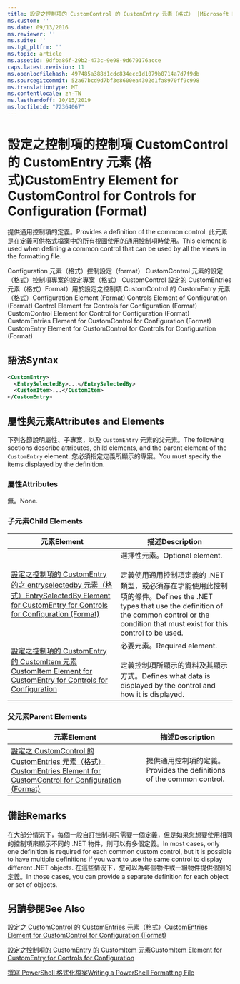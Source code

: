 ```yaml
---
title: 設定之控制項的 CustomControl 的 CustomEntry 元素（格式） |Microsoft Docs
ms.custom: ''
ms.date: 09/13/2016
ms.reviewer: ''
ms.suite: ''
ms.tgt_pltfrm: ''
ms.topic: article
ms.assetid: 9dfba86f-29b2-473c-9e98-9d679176acce
caps.latest.revision: 11
ms.openlocfilehash: 497485a388d1cdc834ecc1d1079b0714a7d7f9db
ms.sourcegitcommit: 52a67bcd9d7bf3e8600ea4302d1fa8970ff9c998
ms.translationtype: MT
ms.contentlocale: zh-TW
ms.lasthandoff: 10/15/2019
ms.locfileid: "72364067"
---
```

# <a name="customentry-element-for-customcontrol-for-controls-for-configuration-format"></a><span data-ttu-id="dcb92-102">設定之控制項的控制項 CustomControl 的 CustomEntry 元素 (格式)</span><span class="sxs-lookup"><span data-stu-id="dcb92-102">CustomEntry Element for CustomControl for Controls for Configuration (Format)</span></span>

<span data-ttu-id="dcb92-103">提供通用控制項的定義。</span><span class="sxs-lookup"><span data-stu-id="dcb92-103">Provides a definition of the common control.</span></span> <span data-ttu-id="dcb92-104">此元素是在定義可供格式檔案中的所有視圖使用的通用控制項時使用。</span><span class="sxs-lookup"><span data-stu-id="dcb92-104">This element is used when defining a common control that can be used by all the views in the formatting file.</span></span>

<span data-ttu-id="dcb92-105">Configuration 元素（格式）控制設定（format） CustomControl 元素的設定（格式）控制項專案的設定專案（格式） CustomControl 設定的 CustomEntries 元素（格式）Format）用於設定之控制項 CustomControl 的 CustomEntry 元素（格式）</span><span class="sxs-lookup"><span data-stu-id="dcb92-105">Configuration Element (Format) Controls Element of Configuration (Format) Control Element for Controls for Configuration (Format) CustomControl Element for Control for Configuration (Format) CustomEntries Element for CustomControl for Configuration (Format) CustomEntry Element for CustomControl for Controls for Configuration (Format)</span></span>

## <a name="syntax"></a><span data-ttu-id="dcb92-106">語法</span><span class="sxs-lookup"><span data-stu-id="dcb92-106">Syntax</span></span>

```xml
<CustomEntry>
  <EntrySelectedBy>...</EntrySelectedBy>
  <CustomItem>...</CustomItem>
</CustomEntry>

```

## <a name="attributes-and-elements"></a><span data-ttu-id="dcb92-107">屬性與元素</span><span class="sxs-lookup"><span data-stu-id="dcb92-107">Attributes and Elements</span></span>

<span data-ttu-id="dcb92-108">下列各節說明屬性、子專案，以及 `CustomEntry` 元素的父元素。</span><span class="sxs-lookup"><span data-stu-id="dcb92-108">The following sections describe attributes, child elements, and the parent element of the `CustomEntry` element.</span></span> <span data-ttu-id="dcb92-109">您必須指定定義所顯示的專案。</span><span class="sxs-lookup"><span data-stu-id="dcb92-109">You must specify the items displayed by the definition.</span></span>

### <a name="attributes"></a><span data-ttu-id="dcb92-110">屬性</span><span class="sxs-lookup"><span data-stu-id="dcb92-110">Attributes</span></span>

<span data-ttu-id="dcb92-111">無。</span><span class="sxs-lookup"><span data-stu-id="dcb92-111">None.</span></span>

### <a name="child-elements"></a><span data-ttu-id="dcb92-112">子元素</span><span class="sxs-lookup"><span data-stu-id="dcb92-112">Child Elements</span></span>

|<span data-ttu-id="dcb92-113">元素</span><span class="sxs-lookup"><span data-stu-id="dcb92-113">Element</span></span>|<span data-ttu-id="dcb92-114">描述</span><span class="sxs-lookup"><span data-stu-id="dcb92-114">Description</span></span>|
|-------------|-----------------|
|[<span data-ttu-id="dcb92-115">設定之控制項的 CustomEntry 的之 entryselectedby 元素（格式）</span><span class="sxs-lookup"><span data-stu-id="dcb92-115">EntrySelectedBy Element for CustomEntry for Controls for Configuration (Format)</span></span>](./entryselectedby-element-for-customentry-for-controls-for-configuration-format.md)|<span data-ttu-id="dcb92-116">選擇性元素。</span><span class="sxs-lookup"><span data-stu-id="dcb92-116">Optional element.</span></span><br /><br /> <span data-ttu-id="dcb92-117">定義使用通用控制項定義的 .NET 類型，或必須存在才能使用此控制項的條件。</span><span class="sxs-lookup"><span data-stu-id="dcb92-117">Defines the .NET types that use the definition of the common control or the condition that must exist for this control to be used.</span></span>|
|[<span data-ttu-id="dcb92-118">設定之控制項的 CustomEntry 的 CustomItem 元素</span><span class="sxs-lookup"><span data-stu-id="dcb92-118">CustomItem Element for CustomEntry for Controls for Configuration</span></span>](./customitem-element-for-customentry-for-controls-for-configuration-format.md)|<span data-ttu-id="dcb92-119">必要元素。</span><span class="sxs-lookup"><span data-stu-id="dcb92-119">Required element.</span></span><br /><br /> <span data-ttu-id="dcb92-120">定義控制項所顯示的資料及其顯示方式。</span><span class="sxs-lookup"><span data-stu-id="dcb92-120">Defines what data is displayed by the control and how it is displayed.</span></span>|

### <a name="parent-elements"></a><span data-ttu-id="dcb92-121">父元素</span><span class="sxs-lookup"><span data-stu-id="dcb92-121">Parent Elements</span></span>

|<span data-ttu-id="dcb92-122">元素</span><span class="sxs-lookup"><span data-stu-id="dcb92-122">Element</span></span>|<span data-ttu-id="dcb92-123">描述</span><span class="sxs-lookup"><span data-stu-id="dcb92-123">Description</span></span>|
|-------------|-----------------|
|[<span data-ttu-id="dcb92-124">設定之 CustomControl 的 CustomEntries 元素（格式）</span><span class="sxs-lookup"><span data-stu-id="dcb92-124">CustomEntries Element for CustomControl for Configuration (Format)</span></span>](./customentries-element-for-customcontrol-for-controls-for-configuration-format.md)|<span data-ttu-id="dcb92-125">提供通用控制項的定義。</span><span class="sxs-lookup"><span data-stu-id="dcb92-125">Provides the definitions of the common control.</span></span>|

## <a name="remarks"></a><span data-ttu-id="dcb92-126">備註</span><span class="sxs-lookup"><span data-stu-id="dcb92-126">Remarks</span></span>

<span data-ttu-id="dcb92-127">在大部分情況下，每個一般自訂控制項只需要一個定義，但是如果您想要使用相同的控制項來顯示不同的 .NET 物件，則可以有多個定義。</span><span class="sxs-lookup"><span data-stu-id="dcb92-127">In most cases, only one definition is required for each common custom control, but it is possible to have multiple definitions if you want to use the same control to display different .NET objects.</span></span> <span data-ttu-id="dcb92-128">在這些情況下，您可以為每個物件或一組物件提供個別的定義。</span><span class="sxs-lookup"><span data-stu-id="dcb92-128">In those cases, you can provide a separate definition for each object or set of objects.</span></span>

## <a name="see-also"></a><span data-ttu-id="dcb92-129">另請參閱</span><span class="sxs-lookup"><span data-stu-id="dcb92-129">See Also</span></span>

[<span data-ttu-id="dcb92-130">設定之 CustomControl 的 CustomEntries 元素（格式）</span><span class="sxs-lookup"><span data-stu-id="dcb92-130">CustomEntries Element for CustomControl for Configuration (Format)</span></span>](./customentries-element-for-customcontrol-for-controls-for-configuration-format.md)

[<span data-ttu-id="dcb92-131">設定之控制項的 CustomEntry 的 CustomItem 元素</span><span class="sxs-lookup"><span data-stu-id="dcb92-131">CustomItem Element for CustomEntry for Controls for Configuration</span></span>](./customitem-element-for-customentry-for-controls-for-configuration-format.md)

[<span data-ttu-id="dcb92-132">撰寫 PowerShell 格式化檔案</span><span class="sxs-lookup"><span data-stu-id="dcb92-132">Writing a PowerShell Formatting File</span></span>](./writing-a-powershell-formatting-file.md)
